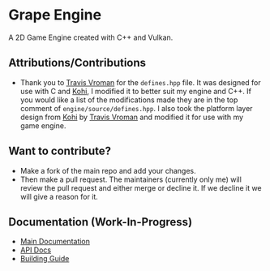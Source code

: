 # Grape Engine
A 2D Game Engine created with C++ and Vulkan.

## Attributions/Contributions
- Thank you to [Travis Vroman](https://github.com/travisvroman) for the ``defines.hpp`` file. It was designed for use with C and [Kohi](https://github.com/travisvroman/kohi), I modified it to better suit my engine and C++. If you would like a list of the modifications made they are in the top comment of ``engine/source/defines.hpp``. I also took the platform layer design from [Kohi](https://github.com/travisvroman/kohi) by [Travis Vroman](https://github.com/travisvroman) and modified it for use with my game engine.

## Want to contribute?
- Make a fork of the main repo and add your changes.
- Then make a pull request. The maintainers (currently only me) will review the pull request and either merge or decline it. If we decline it we will give a reason for it.

## Documentation (Work-In-Progress)
- [Main Documentation](https://github.com/BlurrySquire/Grape-Engine/blob/main/documentation/documentation.md)
- [API Docs]()
- [Building Guide](https://github.com/BlurrySquire/Grape-Engine/blob/main/documentation/building.md)